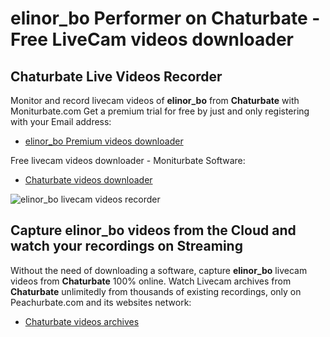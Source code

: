 # elinor_bo Performer on Chaturbate - Free LiveCam videos downloader

## Chaturbate Live Videos Recorder

Monitor and record livecam videos of **elinor_bo** from **Chaturbate** with Moniturbate.com
Get a premium trial for free by just and only registering with your Email address:
* [elinor_bo Premium videos downloader](https://moniturbate.com/request-demo-licence-key.html)

Free livecam videos downloader - Moniturbate Software:
* [Chaturbate videos downloader](https://moniturbate.com/moniturbate-download-software.html)

![elinor_bo livecam videos recorder](https://peachurnet.com/templates/moniturbate-software.png)


## Capture elinor_bo videos from the Cloud and watch your recordings on Streaming

Without the need of downloading a software, capture **elinor_bo** livecam videos from **Chaturbate** 100% online.
Watch Livecam archives from **Chaturbate** unlimitedly from thousands of existing recordings, only on Peachurbate.com and its websites network:
* [Chaturbate videos archives](https://peachurnet.com/)